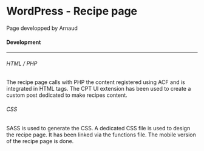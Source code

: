 # WordPress - Recipe page

Page developped by Arnaud

#### Development

- - -

###### HTML / PHP

The recipe page calls with PHP the content registered using ACF and is integrated in HTML tags.
The CPT UI extension has been used to create a custom post dedicated to make recipes content.
<br>
###### CSS

SASS is used to generate the CSS.
A dedicated CSS file is used to design the recipe page. It has been linked via the functions file.
The mobile version of the recipe page is done.